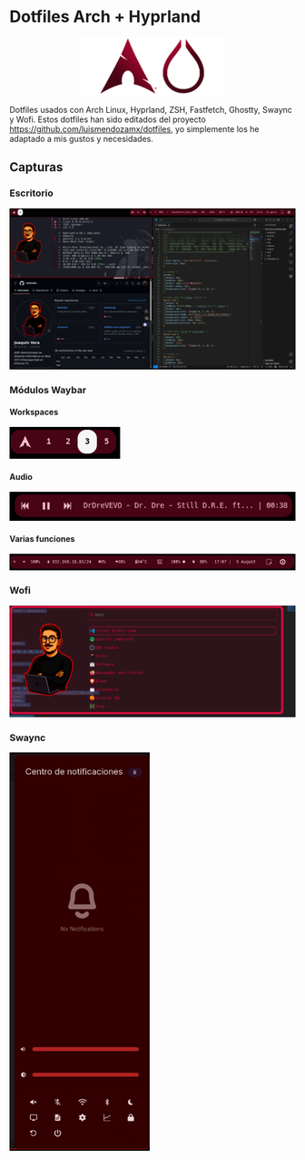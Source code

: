 # Dotfiles Arch + Hyprland

<p style="text-align:center;"><img src="img/arch-hypr.png" style="width: 50%;"></p>


Dotfiles usados con Arch Linux, Hyprland, ZSH, Fastfetch, Ghostty, Swaync y Wofi.
Estos dotfiles han sido editados del proyecto https://github.com/luismendozamx/dotfiles, yo simplemente los he adaptado a mis gustos y necesidades.
## Capturas

### Escritorio
![Escritorio Arch + Hyprland](img/escritorio.png)

### Módulos Waybar

#### Workspaces
![Workspaces Waybar](img/workspaces.png)
#### Audio
![Audio Waybar](img/audio-waybar.png)
#### Varias funciones
![Módulo Waybar](img/right-module.png)

### Wofi

![Wofi_screenshot](img/wofi2.png)

### Swaync

<img src="img/swaync.png" style="height: 700px;">